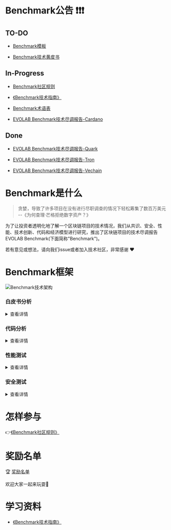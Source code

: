 # Benchmark公告 :exclamation::exclamation::exclamation:
## TO-DO

- [Benchmark模板](https://github.com/EVOLABTeam/benchmark/blob/master/rule/md/Benchmark%20Template.md)

- [Benchmark技术黄皮书](https://github.com/EVOLABTeam/benchmark/blob/master/result/md/Yellow%20Paper.md)


## In-Progress

- [Benchmark社区规则](https://github.com/EVOLABTeam/benchmark/blob/master/rule/md/Benchmark%20Rule.md)

- [《Benchmark技术指南》](https://github.com/EVOLABTeam/benchmark/wiki)

- [Benchmark术语表](https://github.com/EVOLABTeam/benchmark/blob/master/result/md/Glossary.md)

- [EVOLAB Benchmark技术尽调报告-Cardano](https://github.com/EVOLABTeam/benchmark/blob/master/result/md/EVOLAB%20Benchmark%20Cardano.md)

## Done

- [EVOLAB Benchmark技术尽调报告-Quark](https://github.com/EVOLABTeam/benchmark/blob/master/result/md/EVOLAB%20Benchmark%20Quark.md)

- [EVOLAB Benchmark技术尽调报告-Tron](https://github.com/EVOLABTeam/benchmark/blob/master/result/md/EVOLAB%20Benchmark%20Tron.md)

- [EVOLAB Benchmark技术尽调报告-Vechain](https://github.com/EVOLABTeam/benchmark/blob/master/result/md/EVOLAB%20Benchmark%20Vechain.md)

# Benchmark是什么

> 贪婪，导致了许多项目在没有进行尽职调查的情况下轻松筹集了数百万美元 --《为何查理·芒格拒绝数字资产？》

为了让投资者透明化地了解一个区块链项目的技术情况，我们从共识、安全、性能、技术创新、代码和经济模型进行研究，推出了区块链项目的技术尽调报告EVOLAB Benchmark(下面简称"Benchmark")。

若有意见或想法，请向我们issue或者加入技术社区，非常感谢 :heart:

# Benchmark框架

![Benchmark技术架构](https://github.com/EVOLABTeam/benchmark/blob/master/asset/img/EVOLAB%20Benchmark%E6%8A%80%E6%9C%AF%E6%9E%B6%E6%9E%84.png)


### 白皮书分析

<details>

<summary>查看详情</summary>

![白皮书分析](https://github.com/EVOLABTeam/benchmark/blob/master/asset/img/白皮书分析.png)

</details>

### 代码分析

<details>
<summary>查看详情</summary>

![代码分析](https://github.com/EVOLABTeam/benchmark/blob/master/asset/img/%E4%BB%A3%E7%A0%81%E5%88%86%E6%9E%90.png)

</details>

### 性能测试

<details>
<summary>查看详情</summary>

![性能测试](https://github.com/EVOLABTeam/benchmark/blob/master/asset/img/%E6%80%A7%E8%83%BD%E6%B5%8B%E8%AF%95.png)

</details>

### 安全测试

<details>
<summary>查看详情</summary>

![安全测试](https://github.com/EVOLABTeam/benchmark/blob/master/asset/img/%E5%AE%89%E5%85%A8%E6%B5%8B%E8%AF%95.png)

</details>

# 怎样参与

:point_right:[《Benchmark社区规则》](https://github.com/EVOLABTeam/benchmark/blob/master/rule/md/Benchmark%20Rule.md)


# 奖励名单

:trophy: [奖励名单](https://github.com/EVOLABTeam/benchmark/blob/master/rule/md/Benchmark%20Reward%20List.md)

欢迎大家一起来玩耍:dancers:

# 学习资料

- [《Benchmark技术指南》](https://github.com/EVOLABTeam/benchmark/wiki)

